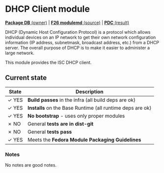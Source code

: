# DHCP Client module

[**Package DB** (owner)](https://admin.fedoraproject.org/pkgdb/package/modules/dhcp/) |
[**F26 modulemd** (source)](http://pkgs.fedoraproject.org/cgit/modules/dhcp.git/tree/dhcp.yaml?h=f26) |
[**PDC** (result)](https://pdc.fedoraproject.org/rest_api/v1/unreleasedvariants/?active=True&variant_name=dhcp)


DHCP (Dynamic Host Configuration Protocol) is a protocol which allows
individual devices on an IP network to get their own network
configuration information (IP address, subnetmask, broadcast address,
etc.) from a DHCP server. The overall purpose of DHCP is to make it
easier to administer a large network.

This module provides the ISC DHCP client.

## Current state

| State | Description |
|-------|-------------|
| ✓ YES | **Build passes** in the infra (all build deps are ok) |
| ✓ YES | **Installs** on the Base Runtime (all runtime deps are ok) |
| ✓ YES | **No bootstrap** - uses only proper modules |
| ✗ NO | General **tests are in dist-git** |
| ✗ NO | General **tests pass** |
| ✓ YES | Meets the **Fedora Module Packaging Guidelines** |
<!--
| ✓ YES | yes! |
| ✗ NO  | no! |
-->

### Notes

No notes are good notes.
